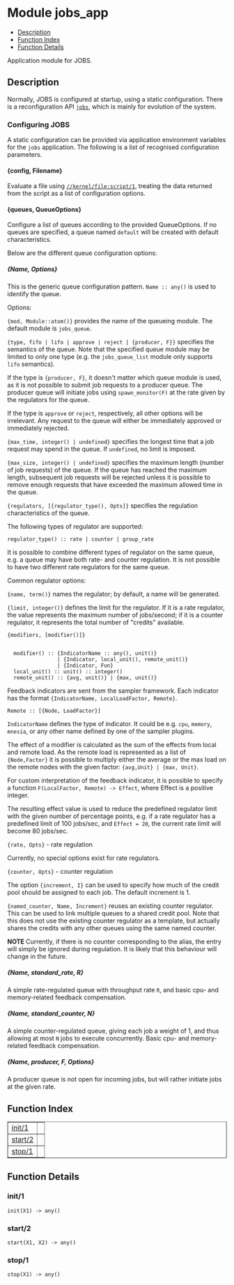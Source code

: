 

# Module jobs_app #
* [Description](#description)
* [Function Index](#index)
* [Function Details](#functions)


Application module for JOBS.

<a name="description"></a>

## Description ##

  Normally, JOBS is configured at startup, using a static configuration.
There is a reconfiguration API [`jobs`](jobs.md), which is mainly for evolution
of the system.




### <a name="Configuring_JOBS">Configuring JOBS</a> ###


A static configuration can be provided via application environment
variables for the `jobs` application. The following is a list of
recognised configuration parameters.




#### <a name="{config,_Filename}">{config, Filename}</a> ####


Evaluate a file using [`//kernel/file:script/1`](/Users/uwiger/FL/git/kernel/doc/file.md#script-1), treating the data
returned from the script as a list of configuration options.




#### <a name="{queues,_QueueOptions}">{queues, QueueOptions}</a> ####


Configure a list of queues according to the provided QueueOptions.
If no queues are specified, a queue named `default` will be created
with default characteristics.



Below are the different queue configuration options:



<h5><a name="{Name,_Options}">{Name, Options}</a></h5>


This is the generic queue configuration pattern.
`Name :: any()` is used to identify the queue.



Options:



`{mod, Module::atom()}` provides the name of the queueing module.
The default module is `jobs_queue`.



`{type, fifo | lifo | approve | reject | {producer, F}}`
specifies the semantics of the queue. Note that the specified queue module
may be limited to only one type (e.g. the `jobs_queue_list` module only
supports `lifo` semantics).



If the type is `{producer, F}`, it doesn't matter which queue module is
used, as it is not possible to submit job requests to a producer queue.
The producer queue will initiate jobs using `spawn_monitor(F)` at the
rate given by the regulators for the queue.



If the type is `approve` or `reject`, respectively, all other options will
be irrelevant. Any request to the queue will either be immediately approved
or immediately rejected.



`{max_time, integer() | undefined}` specifies the longest time that a job
request may spend in the queue. If `undefined`, no limit is imposed.



`{max_size, integer() | undefined}` specifies the maximum length (number
of job requests) of the queue. If the queue has reached the maximum length,
subsequent job requests will be rejected unless it is possible to remove
enough requests that have exceeded the maximum allowed time in the queue.



`{regulators, [{regulator_type(), Opts]}` specifies the regulation
characteristics of the queue.



The following types of regulator are supported:



`regulator_type() :: rate | counter | group_rate`



It is possible to combine different types of regulator on the same queue,
e.g. a queue may have both rate- and counter regulation. It is not possible
to have two different rate regulators for the same queue.



Common regulator options:



`{name, term()}` names the regulator; by default, a name will be generated.



`{limit, integer()}` defines the limit for the regulator. If it is a rate
regulator, the value represents the maximum number of jobs/second; if it
is a counter regulator, it represents the total number of "credits"
available.



`{modifiers, [modifier()]}`



```

  modifier() :: {IndicatorName :: any(), unit()}
                | {Indicator, local_unit(), remote_unit()}
                | {Indicator, Fun}
  local_unit() :: unit() :: integer()
  remote_unit() :: {avg, unit()} | {max, unit()}
```



Feedback indicators are sent from the sampler framework. Each indicator
has the format `{IndicatorName, LocalLoadFactor, Remote}`.



`Remote :: [{Node, LoadFactor}]`



`IndicatorName` defines the type of indicator. It could be e.g. `cpu`,
`memory`, `mnesia`, or any other name defined by one of the sampler plugins.



The effect of a modifier is calculated as the sum of the effects from local
and remote load. As the remote load is represented as a list of
`{Node,Factor}` it is possible to multiply either the average or the max
load on the remote nodes with the given factor: `{avg,Unit} | {max, Unit}`.



For custom interpretation of the feedback indicator, it is possible to
specify a function `F(LocalFactor, Remote) -> Effect`, where Effect is a
positive integer.



The resulting effect value is used to reduce the predefined regulator limit
with the given number of percentage points, e.g. if a rate regulator has
a predefined limit of 100 jobs/sec, and `Effect = 20`, the current rate
limit will become 80 jobs/sec.



`{rate, Opts}` - rate regulation



Currently, no special options exist for rate regulators.



`{counter, Opts}` - counter regulation



The option `{increment, I}` can be used to specify how much of the credit
pool should be assigned to each job. The default increment is 1.



`{named_counter, Name, Increment}` reuses an existing counter regulator.
This can be used to link multiple queues to a shared credit pool. Note that
this does not use the existing counter regulator as a template, but actually
shares the credits with any other queues using the same named counter.



__NOTE__ Currently, if there is no counter corresponding to the alias,
the entry will simply be ignored during regulation. It is likely that this
behaviour will change in the future.



<h5><a name="{Name,_standard_rate,_R}">{Name, standard_rate, R}</a></h5>


A simple rate-regulated queue with throughput rate `R`, and basic cpu- and
memory-related feedback compensation.



<h5><a name="{Name,_standard_counter,_N}">{Name, standard_counter, N}</a></h5>


A simple counter-regulated queue, giving each job a weight of 1, and thus
allowing at most `N` jobs to execute concurrently. Basic cpu- and memory-
related feedback compensation.



<h5><a name="{Name,_producer,_F,_Options}">{Name, producer, F, Options}</a></h5>

A producer queue is not open for incoming jobs, but will rather initiate
jobs at the given rate.<a name="index"></a>

## Function Index ##


<table width="100%" border="1" cellspacing="0" cellpadding="2" summary="function index"><tr><td valign="top"><a href="#init-1">init/1</a></td><td></td></tr><tr><td valign="top"><a href="#start-2">start/2</a></td><td></td></tr><tr><td valign="top"><a href="#stop-1">stop/1</a></td><td></td></tr></table>


<a name="functions"></a>

## Function Details ##

<a name="init-1"></a>

### init/1 ###

`init(X1) -> any()`


<a name="start-2"></a>

### start/2 ###

`start(X1, X2) -> any()`


<a name="stop-1"></a>

### stop/1 ###

`stop(X1) -> any()`


